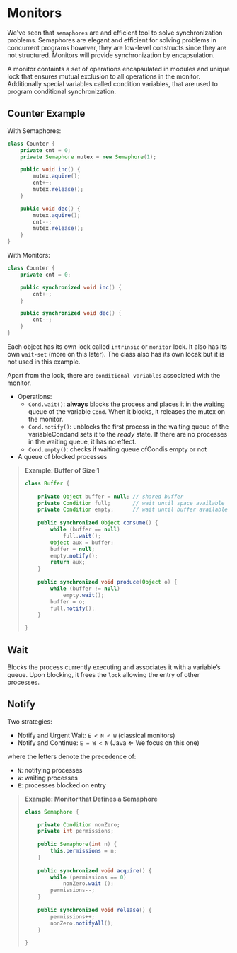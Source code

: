 # Monitors

We've seen that `semaphores` are and efficient tool to solve synchronization problems. Semaphores are elegant and efficient for solving problems in concurrent programs however, they are low-level constructs since they are not structured. Monitors will provide synchronization by encapsulation.

A monitor containts a set of operations encapsulated in modules and unique lock that ensures mutual exclusion to all operations in the monitor. Additionally special variables called condition variables, that are used to program conditional synchronization.

## Counter Example

With Semaphores:
```java
class Counter {
    private cnt = 0;
    private Semaphore mutex = new Semaphore(1);

    public void inc() {
        mutex.aquire();
        cnt++;
        mutex.release();
    }

    public void dec() {
        mutex.aquire();
        cnt--;
        mutex.release();
    }
}
```

With Monitors:
```java
class Counter {
    private cnt = 0;

    public synchronized void inc() {
        cnt++;
    }

    public synchronized void dec() {
        cnt--;
    }
}
```

Each object has its own lock called `intrinsic` or `monitor` lock. It also has its own `wait-set` (more on this later). The class also has its own locak but it is not used in this example.

Apart from the lock, there are `conditional variables` associated with the monitor. 

- Operations:
  - `Cond.wait()`: **always** blocks the process and places it in the waiting queue of the variable `Cond`. When it blocks, it releases the mutex on the monitor.
  - `Cond.notify()`: unblocks the first process in the waiting queue of the variableCondand sets it to the *ready* state. If there are no processes in the waiting queue, it has no effect.
  - `Cond.empty()`: checks if waiting queue ofCondis empty or not
- A queue of blocked processes

> **Example: Buffer of Size 1**
> 
> ```java
> class Buffer {
>     
>     private Object buffer = null; // shared buffer
>     private Condition full;       // wait until space available
>     private Condition empty;      // wait until buffer available
>     
>     public synchronized Object consume() {
>         while (buffer == null)
>             full.wait();
>         Object aux = buffer;
>         buffer = null;
>         empty.notify();
>         return aux;
>     }
>     
>     public synchronized void produce(Object o) {
>         while (buffer != null)
>             empty.wait();
>         buffer = o;
>         full.notify();
>     }
>         
> }
> ```

## Wait

Blocks the process currently executing and associates it with a variable’s queue. Upon blocking, it frees the `lock` allowing the entry of other processes.

## Notify

Two strategies:
- Notify and Urgent Wait: `E < N < W` (classical monitors)
- Notify and Continue: `E = W < N` (Java ⇐ We focus on this one)

where the letters denote the precedence of:
- `N`: notifying processes
- `W`: waiting processes 
- `E`: processes blocked on entry

> **Example: Monitor that Defines a Semaphore**
> 
> ```java
> class Semaphore {
> 
>     private Condition nonZero;
>     private int permissions;
>     
>     public Semaphore(int n) {
>         this.permissions = n;
>     }
>     
>     public synchronized void acquire() {
>         while (permissions == 0)
>             nonZero.wait ();
>         permissions--;
>     }
>     
>     public synchronized void release() {
>         permissions++;
>         nonZero.notifyAll();
>     }
>     
> }
> ```

